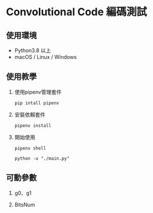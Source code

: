 # Convolutional Code 編碼測試
## 使用環境
* Python3.8 以上
* macOS / Linux / Windows 
## 使用教學

1. 使用pipenv管理套件
    
    ```
    pip intall pipenv 
    ```
2. 安裝依賴套件

    ```
    pipenv install
    ```
3. 開始使用
    ```
    pipenv shell
    ```
    ```
    python -u "./main.py"  
    ```
    

## 可動參數 
  1. g0、g1 
  
  2. BitsNum 

